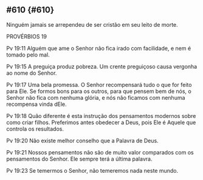 ## #610 {#610}

Ninguém jamais se arrependeu de ser cristão em seu leito de morte.

PROVÉRBIOS 19

Pv 19:11 Alguém que ame o Senhor não fica irado com facilidade, e nem é tomado pelo mal.

Pv 19:15 A preguiça produz pobreza. Um crente preguiçoso causa vergonha ao nome do Senhor.

Pv 19:17 Uma bela promessa. O Senhor recompensará tudo o que for feito para Ele. Se formos bons para os outros, para que pensem bem de nós, o Senhor não fica com nenhuma glória, e nós não ficamos com nenhuma recompensa vinda dEle.

Pv 19:18 Quão diferente é esta instrução dos pensamentos modernos sobre como criar filhos. Preferimos antes obedecer a Deus, pois Ele é Aquele que controla os resultados.

Pv 19:20 Não existe melhor conselho que a Palavra de Deus.

Pv 19:21 Nossos pensamentos não são de muito valor comparados com os pensamentos do Senhor. Ele sempre terá a última palavra.

Pv 19:23 Se temermos o Senhor, não temeremos nada neste mundo.